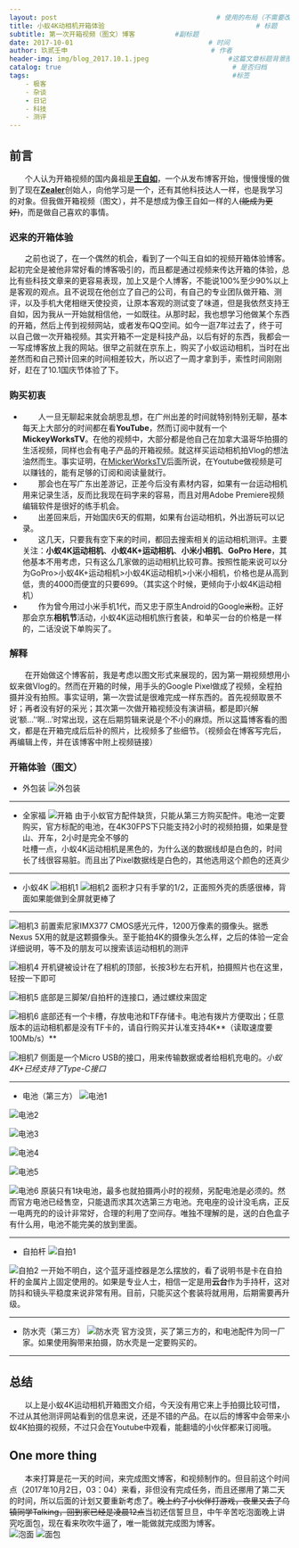 ```yaml
---
layout: post   				                        # 使用的布局（不需要改）
title: 小蚁4K动相机开箱体验  			            	        # 标题 
subtitle: 第一次开箱视频（图文）博客          #副标题
date: 2017-10-01            				      # 时间
author: 玖贰壬申					            	# 作者
header-img: img/blog_2017.10.1.jpeg	                   #这篇文章标题背景图片
catalog: true 					                     	# 是否归档
tags:							                     	#标签
    - 极客
    - 杂谈
    - 日记
    - 科技
    - 测评
---
```


## 前言
&emsp;&emsp;个人认为开箱视频的国内鼻祖是[**王自如**](https://baike.baidu.com/item/%E7%8E%8B%E8%87%AA%E5%A6%82/7163422?fr=aladdin)，一个从发布博客开始，慢慢慢慢的做到了现在[**Zealer**](http://www.zealer.com/)创始人，向他学习是一个，还有其他科技达人一样，也是我学习的对象。但我做开箱视频（图文），并不是想成为像王自如一样的人~~(能成为更好)~~，而是做自己喜欢的事情。


### 迟来的开箱体验
&emsp;&emsp;之前也说了，在一个偶然的机会，看到了一个叫王自如的视频开箱体验博客。起初完全是被他非常好看的博客吸引的，而且都是通过视频来传达开箱的体验，总比有些科技文章来的更容易表现，加上又是个人博客，不能说100%至少90%以上是客观的观点。且不说现在他创立了自己的公司，有自己的专业团队做开箱、测评，以及手机大佬相继天使投资，让原本客观的测试变了味道，但是我依然支持王自如，因为我从一开始就相信他，一如既往。从那时起，我也想学习他做某个东西的开箱，然后上传到视频网站，或者发布QQ空间。如今一逛7年过去了，终于可以自己做一次开箱视频。其实开箱不一定是科技产品，以后有好的东西，我都会一一写成博客放上我的网站。很早之前就在京东上，购买了小蚁运动相机，当时在出差然而和自己预计回来的时间相差较大，所以迟了一周才拿到手，索性时间刚刚好，赶在了10.1国庆节体验了下。


### 购买初衷
- &emsp;&emsp;人一旦无聊起来就会胡思乱想，在广州出差的时间就特别特别无聊，基本每天上大部分的时间都在看**YouTube**，然而订阅中就有一个**MickeyWorksTV**。在他的视频中，大部分都是他自己在加拿大温哥华拍摄的生活视频，同样也会有电子产品的开箱视频。就这样买运动相机拍Vlog的想法油然而生。事实证明，在[MickerWorksTV](https://www.youtube.com/watch?v=fDdX_pR2wbU)后面所说，在Youtube做视频是可以赚钱的，能有足够的订阅和阅读量就行。
- &emsp;&emsp;那会也在写广东出差游记，正差今后没有素材内容，如果有一台运动相机用来记录生活，反而比我现在码字来的容易，而且对用Adobe Premiere视频编辑软件是很好的练手机会。
- &emsp;&emsp;出差回来后，开始国庆6天的假期，如果有台运动相机，外出游玩可以记录。
- &emsp;&emsp;这几天，只要我有空下来的时间，都回去搜索相关的运动相机测评。主要关注：**小蚁4K运动相机**、**小蚁4K+运动相机**、**小米小相机**、**GoPro Here**，其他基本不用考虑，只有这么几家做的运动相机比较可靠。按照性能来说可以分为GoPro>小蚁4K+运动相机>小蚁4K运动相机>小米小相机，价格也是从高到低，贵的4000而便宜的只要699。（其实这个时候，更倾向于小蚁4K运动相机）
- &emsp;&emsp;作为曾今用过小米手机1代，而又忠于原生Android的Google~~米~~粉。正好那会京东**相机节**活动，小蚁4K运动相机旅行套装，和单买一台的价格是一样的，二话没说下单购买了。



### 解释
&emsp;&emsp;在开始做这个博客前，我是考虑以图文形式来展现的，因为第一期视频想用小蚁来做Vlog的。然而在开箱的时候，用手头的Google Pixel做成了视频，全程拍摄并没有拍照。事实证明，第一次尝试是很难完成一样东西的。首先视频取景不好；再者没有好的采光；其次第一次做开箱视频没有演讲稿，都是即兴解说‘额...’‘啊...’时常出现，这在后期剪辑来说是个不小的麻烦。所以这篇博客看的图文，都是在开箱完成后后补的照片，比视频多了些细节。（视频会在博客写完后，再编辑上传，并在该博客中附上视频链接）


### 开箱体验（图文）
- 外包装
![外包装](http://oww4kn1d0.bkt.clouddn.com/2017.10.01-1.jpg)
____

- 全家福
![开箱](http://oww4kn1d0.bkt.clouddn.com/2017.10.01-2.png)
由于小蚁官方配件缺货，只能从第三方购买配件。电池一定要购买，官方标配的电池，在4K30FPS下只能支持2小时的视频拍摄，如果是登山、开车，2小时是完全不够的<br>
吐槽一点，小蚁4K运动相机是黑色的，为什么送的数据线却是白色的，时间长了线很容易脏。而且出了Pixel数据线是白色的，其他选用这个颜色的还真少
____

- 小蚁4K
![相机1](http://oww4kn1d0.bkt.clouddn.com/2017.10.01-3.png)
![相机2](http://oww4kn1d0.bkt.clouddn.com/2017.10.01-4.png)
面积才只有手掌的1/2，正面照外壳的质感很棒，背面如果能做到全屏就更棒了
____
![相机3](http://oww4kn1d0.bkt.clouddn.com/2017.10.01-5.png)
前置索尼家IMX377 CMOS感光元件，1200万像素的摄像头。据悉Nexus 5X用的就是这颗摄像头。至于能拍4K的摄像头怎么样，之后的体验一定会详细说明，等不及的朋友可以搜索该运动相机的测评<br>

![相机4](http://oww4kn1d0.bkt.clouddn.com/2017.10.01-6.png)
开机键被设计在了相机的顶部，长按3秒左右开机，拍摄照片也在这里，轻按一下即可<br>

![相机5](http://oww4kn1d0.bkt.clouddn.com/2017.10.01-7.png)
底部是三脚架/自拍杆的连接口，通过螺纹来固定<br>

![相机6](http://oww4kn1d0.bkt.clouddn.com/2017.10.01-8.png)
底部还有一个卡槽，存放电池和TF存储卡。电池有拨片方便取出；任意版本的运动相机都是没有TF卡的，请自行购买并认准支持4K**（读取速度要100Mb/s）**<br>

![相机7](http://oww4kn1d0.bkt.clouddn.com/2017.10.01-9.png)
侧面是一个Micro USB的接口，用来传输数据或者给相机充电的。*小蚁4K+已经支持了Type-C接口*
____

- 电池（第三方）
![电池1](http://oww4kn1d0.bkt.clouddn.com/2017.10.01-10.png)

![电池2](http://oww4kn1d0.bkt.clouddn.com/2017.10.01-11.png)

![电池3](http://oww4kn1d0.bkt.clouddn.com/2017.10.01-12.png)

![电池4](http://oww4kn1d0.bkt.clouddn.com/2017.10.01-13.png)

![电池5](http://oww4kn1d0.bkt.clouddn.com/2017.10.01-14.png)

![电池6](http://oww4kn1d0.bkt.clouddn.com/2017.10.01-15.png)
原装只有1块电池，最多也就拍摄两小时的视频，另配电池是必须的。然而官方电池已经售空，只能退而求其次选第三方电池。充电座的设计没毛病，正反一电两充的的设计非常好，合理的利用了空间存。唯独不理解的是，送的白色盒子有什么用，电池不能完美的放到里面。
____

- 自拍杆
![自拍1](http://oww4kn1d0.bkt.clouddn.com/2017.10.01-16.png)

![自拍2](http://oww4kn1d0.bkt.clouddn.com/2017.10.01-17.png)
一开始不明白，这个蓝牙遥控器是怎么摆放的，看了说明书是卡在自拍杆的金属片上固定使用的。如果是专业人士，相信一定是用**云台**作为手持杆，这对防抖和镜头平稳度来说非常有用。目前，只能买这个套装将就用用，后期需要再升级。
____

- 防水壳（第三方）
![防水壳](http://oww4kn1d0.bkt.clouddn.com/2017.10.01-18.jpg)
官方没货，买了第三方的，和电池配件为同一厂家。如果使用胸带来拍摄，防水壳是一定要购买的。
____

## 总结
&emsp;&emsp;以上是小蚁4K运动相机开箱图文介绍，今天没有用它来上手拍摄比较可惜，不过从其他测评网站看到的信息来说，还是不错的产品。在以后的博客中会带来小蚁4K拍摄的视频，不过只会在Youtube中观看，能翻墙的小伙伴都来订阅哦。


## One more thing
&emsp;&emsp;本来打算是花一天的时间，来完成图文博客，和视频制作的。但目前这个时间点（2017年10月2日，03：04）来看，非但没有完成任务，而且还挪用了第二天的时间，所以后面的计划又要重新考虑了。~~晚上约了小伙伴打游戏，夜里又去了乌镇同学Talking，回到家已经是凌晨12点~~当初还信誓旦旦，中午辛苦吃泡面晚上讲究吃面包，现在看来吹吹牛逼了，唯一能做就完成图为博客。<br>
![泡面](http://oww4kn1d0.bkt.clouddn.com/2017.10.01-19.jpg)
![面包](http://oww4kn1d0.bkt.clouddn.com/2017.10.01-20.jpg)




